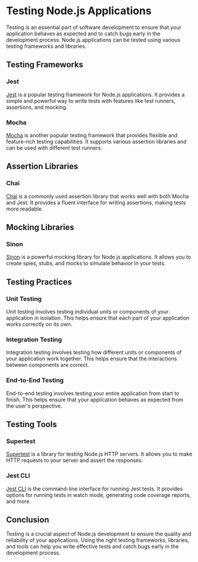 # Testing Node.js Applications

Testing is an essential part of software development to ensure that your application behaves as expected and to catch bugs early in the development process. Node.js applications can be tested using various testing frameworks and libraries.

## Testing Frameworks

### Jest

[Jest](https://jestjs.io/) is a popular testing framework for Node.js applications. It provides a simple and powerful way to write tests with features like test runners, assertions, and mocking.

### Mocha

[Mocha](https://mochajs.org/) is another popular testing framework that provides flexible and feature-rich testing capabilities. It supports various assertion libraries and can be used with different test runners.

## Assertion Libraries

### Chai

[Chai](https://www.chaijs.com/) is a commonly used assertion library that works well with both Mocha and Jest. It provides a fluent interface for writing assertions, making tests more readable.

## Mocking Libraries

### Sinon

[Sinon](https://sinonjs.org/) is a powerful mocking library for Node.js applications. It allows you to create spies, stubs, and mocks to simulate behavior in your tests.

## Testing Practices

### Unit Testing

Unit testing involves testing individual units or components of your application in isolation. This helps ensure that each part of your application works correctly on its own.

### Integration Testing

Integration testing involves testing how different units or components of your application work together. This helps ensure that the interactions between components are correct.

### End-to-End Testing

End-to-end testing involves testing your entire application from start to finish. This helps ensure that your application behaves as expected from the user's perspective.

## Testing Tools

### Supertest

[Supertest](https://github.com/visionmedia/supertest) is a library for testing Node.js HTTP servers. It allows you to make HTTP requests to your server and assert the responses.

### Jest CLI

[Jest CLI](https://jestjs.io/docs/en/cli) is the command-line interface for running Jest tests. It provides options for running tests in watch mode, generating code coverage reports, and more.

## Conclusion

Testing is a crucial aspect of Node.js development to ensure the quality and reliability of your applications. Using the right testing frameworks, libraries, and tools can help you write effective tests and catch bugs early in the development process.
